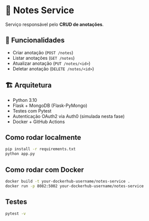 # 📒 Notes Service

Serviço responsável pelo **CRUD de anotações**.

## 🚀 Funcionalidades
- Criar anotação (`POST /notes`)
- Listar anotações (`GET /notes`)
- Atualizar anotação (`PUT /notes/<id>`)
- Deletar anotação (`DELETE /notes/<id>`)

## 🏗 Arquitetura
- Python 3.10
- Flask + MongoDB (Flask-PyMongo)
- Testes com Pytest
- Autenticação OAuth2 via Auth0 (simulada nesta fase)
- Docker + GitHub Actions

## Como rodar localmente
```bash
pip install -r requirements.txt
python app.py
```

## Como rodar com Docker
```bash
docker build -t your-dockerhub-username/notes-service .
docker run -p 8082:5002 your-dockerhub-username/notes-service
```

## Testes
```bash
pytest -v
```

